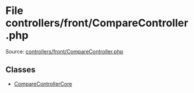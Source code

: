 File controllers/front/CompareController.php
=========

Source: [controllers/front/CompareController.php](https://github.com/PrestaShop/PrestaShop/blob/1.6.0.11/controllers/front/CompareController.php)


Classes
-------

* [CompareControllerCore](class.CompareControllerCore.md)

